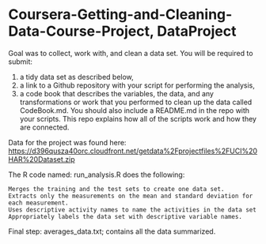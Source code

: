 # Coursera-Getting-and-Cleaning-Data-Course-Project, DataProject

Goal was to collect, work with, and clean a data set. 
 You will be required to submit:
  1) a tidy data set as described below, 
  2) a link to a Github repository with your script for performing the analysis, 
  3) a code book that describes the variables, the data, and any transformations or work that 
    you performed to clean up the data called CodeBook.md. 
    You should also include a README.md in the repo with your scripts. 
    This repo explains how all of the scripts work and how they are connected. 

Data for the project was found here: 
https://d396qusza40orc.cloudfront.net/getdata%2Fprojectfiles%2FUCI%20HAR%20Dataset.zip

The R code named: run_analysis.R does the following: 

    Merges the training and the test sets to create one data set.
    Extracts only the measurements on the mean and standard deviation for each measurement. 
    Uses descriptive activity names to name the activities in the data set
    Appropriately labels the data set with descriptive variable names. 

Final step: averages_data.txt; contains all the data summarized. 

